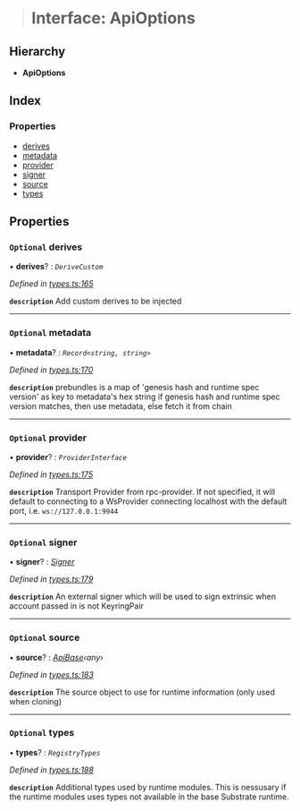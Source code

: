 > # Interface: ApiOptions

## Hierarchy

* **ApiOptions**

## Index

### Properties

* [derives](_types_.apioptions.md#optional-derives)
* [metadata](_types_.apioptions.md#optional-metadata)
* [provider](_types_.apioptions.md#optional-provider)
* [signer](_types_.apioptions.md#optional-signer)
* [source](_types_.apioptions.md#optional-source)
* [types](_types_.apioptions.md#optional-types)

## Properties

### `Optional` derives

• **derives**? : *`DeriveCustom`*

*Defined in [types.ts:165](https://github.com/polkadot-js/api/blob/aa3de43/packages/api/src/types.ts#L165)*

**`description`** Add custom derives to be injected

___

### `Optional` metadata

• **metadata**? : *`Record<string, string>`*

*Defined in [types.ts:170](https://github.com/polkadot-js/api/blob/aa3de43/packages/api/src/types.ts#L170)*

**`description`** prebundles is a map of 'genesis hash and runtime spec version' as key to metadata's hex string
if genesis hash and runtime spec version matches, then use metadata, else fetch it from chain

___

### `Optional` provider

• **provider**? : *`ProviderInterface`*

*Defined in [types.ts:175](https://github.com/polkadot-js/api/blob/aa3de43/packages/api/src/types.ts#L175)*

**`description`** Transport Provider from rpc-provider. If not specified, it will default to
connecting to a WsProvider connecting localhost with the default port, i.e. `ws://127.0.0.1:9944`

___

### `Optional` signer

• **signer**? : *[Signer](_types_.signer.md)*

*Defined in [types.ts:179](https://github.com/polkadot-js/api/blob/aa3de43/packages/api/src/types.ts#L179)*

**`description`** An external signer which will be used to sign extrinsic when account passed in is not KeyringPair

___

### `Optional` source

• **source**? : *[ApiBase](../classes/_base_.apibase.md)‹*any*›*

*Defined in [types.ts:183](https://github.com/polkadot-js/api/blob/aa3de43/packages/api/src/types.ts#L183)*

**`description`** The source object to use for runtime information (only used when cloning)

___

### `Optional` types

• **types**? : *`RegistryTypes`*

*Defined in [types.ts:188](https://github.com/polkadot-js/api/blob/aa3de43/packages/api/src/types.ts#L188)*

**`description`** Additional types used by runtime modules. This is nessusary if the runtime modules
uses types not available in the base Substrate runtime.